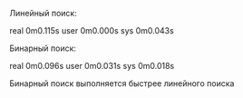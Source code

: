 Линейный поиск:

real 0m0.115s user 0m0.000s sys 0m0.043s

Бинарный поиск:

real 0m0.096s user 0m0.031s sys 0m0.018s

Бинарный поиск выполняется быстрее линейного поиска